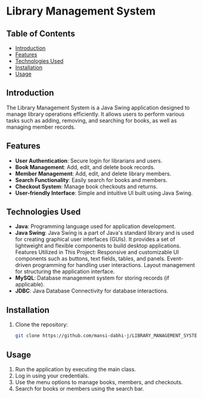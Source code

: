 # Library Management System

## Table of Contents
- [Introduction](#introduction)
- [Features](#features)
- [Technologies Used](#technologies-used)
- [Installation](#installation)
- [Usage](#usage)

## Introduction
The Library Management System is a Java Swing application designed to manage library operations efficiently. It allows users to perform various tasks such as adding, removing, and searching for books, as well as managing member records.

## Features
- **User Authentication**: Secure login for librarians and users.
- **Book Management**: Add, edit, and delete book records.
- **Member Management**: Add, edit, and delete library members.
- **Search Functionality**: Easily search for books and members.
- **Checkout System**: Manage book checkouts and returns.
- **User-friendly Interface**: Simple and intuitive UI built using Java Swing.

## Technologies Used
- **Java**: Programming language used for application development.
- **Java Swing**: Java Swing is a part of Java's standard library and is used for creating graphical user interfaces (GUIs). It provides a set of lightweight and flexible components to build desktop applications.
    Features Utilized in This Project:
      Responsive and customizable UI components such as buttons, text fields, tables, and panels.
      Event-driven programming for handling user interactions.
      Layout management for structuring the application interface.
- **MySQL**: Database management system for storing records (if applicable).
- **JDBC**: Java Database Connectivity for database interactions.

## Installation
1. Clone the repository:
   ```bash
   git clone https://github.com/mansi-dabhi-j/LIBRARY_MANAGEMENT_SYSTEM.git

## Usage
1. Run the application by executing the main class.
2. Log in using your credentials.
3. Use the menu options to manage books, members, and checkouts.
4. Search for books or members using the search bar.



